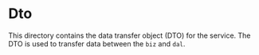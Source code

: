 # Dto

This directory contains the data transfer object (DTO) for the service.
The DTO is used to transfer data between the `biz` and `dal`.

